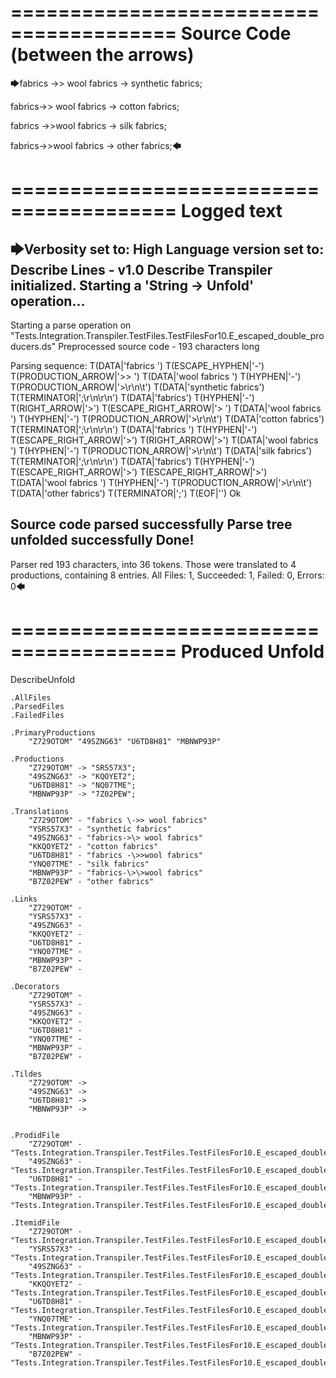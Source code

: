 ========================================
Source Code (between the arrows)
========================================

🡆fabrics \->> wool fabrics ->
	synthetic fabrics;

fabrics->\> wool fabrics ->
	cotton fabrics;

fabrics -\>>wool fabrics ->
	silk fabrics;

fabrics-\>\>wool fabrics ->
	other fabrics;🡄

========================================
Logged text
========================================

🡆Verbosity set to: High
Language version set to: Describe Lines - v1.0
Describe Transpiler initialized.
Starting a 'String -> Unfold' operation...
------------------------
Starting a parse operation on "Tests.Integration.Transpiler.TestFiles.TestFilesFor10.E_escaped_double_producers.ds"
Preprocessed source code - 193 characters long

Parsing sequence: T(DATA|'fabrics ') T(ESCAPE_HYPHEN|'\-') T(PRODUCTION_ARROW|'>> ') T(DATA|'wool fabrics ') T(HYPHEN|'-') T(PRODUCTION_ARROW|'>\r\n\t') T(DATA|'synthetic fabrics') T(TERMINATOR|';\r\n\r\n') T(DATA|'fabrics') T(HYPHEN|'-') T(RIGHT_ARROW|'>') T(ESCAPE_RIGHT_ARROW|'\> ') T(DATA|'wool fabrics ') T(HYPHEN|'-') T(PRODUCTION_ARROW|'>\r\n\t') T(DATA|'cotton fabrics') T(TERMINATOR|';\r\n\r\n') T(DATA|'fabrics ') T(HYPHEN|'-') T(ESCAPE_RIGHT_ARROW|'\>') T(RIGHT_ARROW|'>') T(DATA|'wool fabrics ') T(HYPHEN|'-') T(PRODUCTION_ARROW|'>\r\n\t') T(DATA|'silk fabrics') T(TERMINATOR|';\r\n\r\n') T(DATA|'fabrics') T(HYPHEN|'-') T(ESCAPE_RIGHT_ARROW|'\>') T(ESCAPE_RIGHT_ARROW|'\>') T(DATA|'wool fabrics ') T(HYPHEN|'-') T(PRODUCTION_ARROW|'>\r\n\t') T(DATA|'other fabrics') T(TERMINATOR|';') T(EOF|'<EOF>') Ok

Source code parsed successfully
Parse tree unfolded successfully
Done!
------------------------
Parser red 193 characters, into 36 tokens.
Those were translated to 4 productions, containing 8 entries.
All Files: 1, Succeeded: 1, Failed: 0, Errors: 0🡄

========================================
Produced Unfold
========================================

DescribeUnfold

    .AllFiles
    .ParsedFiles
    .FailedFiles

    .PrimaryProductions
        "Z729OTOM" "49SZNG63" "U6TD8H81" "MBNWP93P" 

    .Productions
        "Z729OTOM" -> "SRS57X3";
        "49SZNG63" -> "KQOYET2";
        "U6TD8H81" -> "NQ07TME";
        "MBNWP93P" -> "7Z02PEW";

    .Translations
        "Z729OTOM" - "fabrics \->> wool fabrics"
        "YSRS57X3" - "synthetic fabrics"
        "49SZNG63" - "fabrics->\> wool fabrics"
        "KKQOYET2" - "cotton fabrics"
        "U6TD8H81" - "fabrics -\>>wool fabrics"
        "YNQ07TME" - "silk fabrics"
        "MBNWP93P" - "fabrics-\>\>wool fabrics"
        "B7Z02PEW" - "other fabrics"

    .Links
        "Z729OTOM" - 
        "YSRS57X3" - 
        "49SZNG63" - 
        "KKQOYET2" - 
        "U6TD8H81" - 
        "YNQ07TME" - 
        "MBNWP93P" - 
        "B7Z02PEW" - 

    .Decorators
        "Z729OTOM" - 
        "YSRS57X3" - 
        "49SZNG63" - 
        "KKQOYET2" - 
        "U6TD8H81" - 
        "YNQ07TME" - 
        "MBNWP93P" - 
        "B7Z02PEW" - 

    .Tildes
        "Z729OTOM" -> 
        "49SZNG63" -> 
        "U6TD8H81" -> 
        "MBNWP93P" -> 


    .ProdidFile
        "Z729OTOM" - "Tests.Integration.Transpiler.TestFiles.TestFilesFor10.E_escaped_double_producers.ds"
        "49SZNG63" - "Tests.Integration.Transpiler.TestFiles.TestFilesFor10.E_escaped_double_producers.ds"
        "U6TD8H81" - "Tests.Integration.Transpiler.TestFiles.TestFilesFor10.E_escaped_double_producers.ds"
        "MBNWP93P" - "Tests.Integration.Transpiler.TestFiles.TestFilesFor10.E_escaped_double_producers.ds"

    .ItemidFile
        "Z729OTOM" - "Tests.Integration.Transpiler.TestFiles.TestFilesFor10.E_escaped_double_producers.ds"
        "YSRS57X3" - "Tests.Integration.Transpiler.TestFiles.TestFilesFor10.E_escaped_double_producers.ds"
        "49SZNG63" - "Tests.Integration.Transpiler.TestFiles.TestFilesFor10.E_escaped_double_producers.ds"
        "KKQOYET2" - "Tests.Integration.Transpiler.TestFiles.TestFilesFor10.E_escaped_double_producers.ds"
        "U6TD8H81" - "Tests.Integration.Transpiler.TestFiles.TestFilesFor10.E_escaped_double_producers.ds"
        "YNQ07TME" - "Tests.Integration.Transpiler.TestFiles.TestFilesFor10.E_escaped_double_producers.ds"
        "MBNWP93P" - "Tests.Integration.Transpiler.TestFiles.TestFilesFor10.E_escaped_double_producers.ds"
        "B7Z02PEW" - "Tests.Integration.Transpiler.TestFiles.TestFilesFor10.E_escaped_double_producers.ds"

